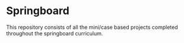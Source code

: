 # Springboard
This repository consists of all the mini/case based projects completed throughout the springboard curriculum.
